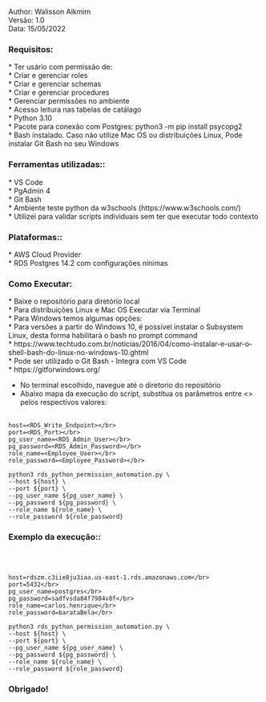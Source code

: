 Author: Walisson Alkmim</br>
Versão: 1.0</br>
Data: 15/05/2022</br>

<h3><b>Requisitos:</b></h3>
 * Ter usário com permissão de: </br>
    * Criar e gerenciar roles </br>
    * Criar e gerenciar schemas </br>
    * Criar e gerenciar procedures</br>
    * Gerenciar permissões no ambiente</br>
    * Acesso leitura nas tabelas de catálago</br>
 * Python 3.10</br>
 * Pacote para conexão com Postgres: python3 -m pip install psycopg2</br>
 * Bash instalado. Caso não utilize Mac OS ou distribuições Linux, Pode instalar Git Bash no seu Windows</br>

<h3><b>Ferramentas utilizadas::</b></h3>
 * VS Code </br>
 * PgAdmin 4</br>
 * Git Bash</br>
 * Ambiente teste python da w3schools (https://www.w3schools.com/)</br>
    * Utilizei para validar scripts individuais sem ter que executar todo contexto</br>

<h3><b>Plataformas::</b></h3>
 * AWS Cloud Provider </br>
 * RDS Postgres 14.2 com configurações nínimas</br>


<h3><b>Como Executar:</b></h3>
 * Baixe o repositório para diretório local</br>
 * Para distribuições Linux e Mac OS Executar via Terminal</br>
 * Para Windows temos algumas opções:</br>
    * Para versões a partir do Windows 10, é possível instalar o Subsystem Linux, desta forma habilitará o bash no prompt command</br>
        * https://www.techtudo.com.br/noticias/2016/04/como-instalar-e-usar-o-shell-bash-do-linux-no-windows-10.ghtml</br>
    * Pode ser utilizado o Git Bash - Integra com VS Code</br>
        * https://gitforwindows.org/</br>

 * No terminal escolhido, navegue até o diretorio do repositório</br>
 * Abaixo mapa da execução do script, substitua os parâmetros entre <> pelos respectivos valores:</br></br>
```eclipse
host=<RDS_Write_Endpoint></br>
port=<RDS_Port></br>
pg_user_name=<RDS_Admin_User></br>
pg_password=<RDS_Admin_Password></br>
role_name=<Employee_User></br>
role_password=<Employee_Password></br>

python3 rds_python_permission_automation.py \
--host ${host} \
--port ${port} \
--pg_user_name ${pg_user_name} \
--pg_password ${pg_password} \
--role_name ${role_name} \
--role_password ${role_password}
```

<h3><b>Exemplo da execução::</b></h3></br></br>

```eclipse
host=rdszm.c3iie8ju3iaa.us-east-1.rds.amazonaws.com</br>
port=5432</br>
pg_user_name=postgres</br>
pg_password=sadfvsda84f7984v8f</br>
role_name=carlos.henrique</br>
role_password=barataBela</br>

python3 rds_python_permission_automation.py \
--host ${host} \
--port ${port} \
--pg_user_name ${pg_user_name} \
--pg_password ${pg_password} \
--role_name ${role_name} \
--role_password ${role_password}
```
<h3><b>Obrigado!</b></h3>
